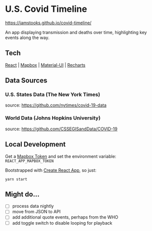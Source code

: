 # U.S. Covid Timeline

https://jamstooks.github.io/covid-timeline/

An app displaying transmission and deaths over time, highlighting key events along the way.

## Tech

[React](https://reactjs.org/) |
[Mapbox](https://www.mapbox.com/) |
[Material-UI](https://material-ui.com/) |
[Recharts](https://recharts.org/en-US/)

## Data Sources

### U.S. States Data (The New York Times)

source: https://github.com/nytimes/covid-19-data

### World Data (Johns Hopkins University)

source: https://github.com/CSSEGISandData/COVID-19

## Local Development

Get a [Mapbox Token](https://www.mapbox.com/) and set the environment variable: `REACT_APP_MAPBOX_TOKEN`

Bootstrapped with [Create React App](https://github.com/facebook/create-react-app), so just:

```
yarn start
```

## Might do...

- [ ] process data nightly
- [ ] move from JSON to API
- [ ] add additional quote events, perhaps from the WHO
- [ ] add toggle switch to disable looping for playback
